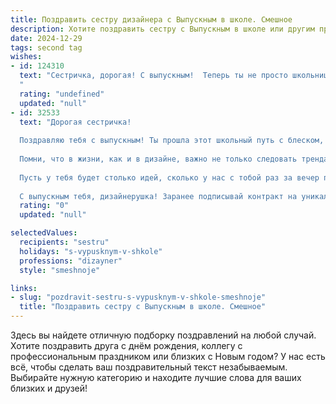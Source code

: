 ```yaml
---
title: Поздравить сестру дизайнера с Выпускным в школе. Смешное
description: Хотите поздравить сестру с Выпускным в школе или другим праздником? Наш ИИ создаст незабываемое поздравление, а вы обязательно выделитесь среди других.  
date: 2024-12-29
tags: second tag
wishes:
- id: 124310
  text: "Сестричка, дорогая! С выпускным!  Теперь ты не просто школьница, а дизайнер –  готовься, мир будет купаться в твоем безудержном творчестве!  Надеюсь, твоё портфолио не будет таким же хаотичным, как твоя комната была в школьные годы 😉  Удачи тебе, пушистая моя креативщица!  Пусть все твои проекты будут шедеврами, а клиенты –  в восторге (и платёжеспособными, разумеется)!
  "
  rating: "undefined"
  updated: "null"
- id: 32533
  text: "Дорогая сестричка!
  
  Поздравляю тебя с выпускным! Ты прошла этот школьный путь с блеском, будто дизайнер, который выбирает самые яркие цвета для своего шедевра. Теперь ты становишься не просто выпускницей, а настоящим мастером создания красоты!
  
  Помни, что в жизни, как и в дизайне, важно не только следовать трендам, но и добавлять немного своего уникального стиля. Так что вперед, к новым вершинам, рисуй свою жизнь яркими красками, а не серыми клетками!
  
  Пусть у тебя будет столько идей, сколько у нас с тобой раз за вечер перед школой выбирали наряды! Желаю, чтобы вдохновение никогда не покидало тебя, а муза почаще шептала на ухо гениальные мысли.
  
  С выпускным тебя, дизайнерушка! Заранее подписывай контракт на уникальное будущее, полное ярких проектов и веселых приключений! 🖌️✨"
  rating: "0"
  updated: "null"

selectedValues:
  recipients: "sestru"
  holidays: "s-vypusknym-v-shkole"
  professions: "dizayner"
  style: "smeshnoje"

links:
- slug: "pozdravit-sestru-s-vypusknym-v-shkole-smeshnoje"
  title: "Поздравить сестру с Выпускным в школе. Смешное"
---
```


Здесь вы найдете отличную подборку поздравлений на любой случай. 
Хотите поздравить друга с днём рождения, коллегу с профессиональным праздником или близких с Новым годом? У нас есть всё, чтобы сделать ваш поздравительный текст незабываемым. Выбирайте нужную категорию и находите лучшие слова для ваших близких и друзей!
